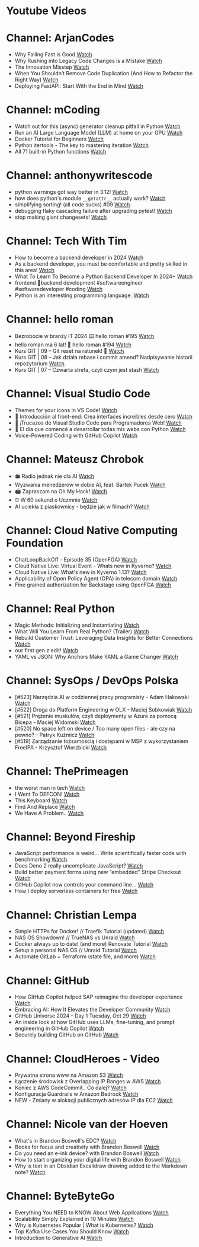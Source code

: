 
Youtube Videos
==============

# Channel: ArjanCodes
  
 - Why Failing Fast is Good  [Watch](https://youtu.be/-N9O5IkQEWg)  
 - Why Rushing into Legacy Code Changes is a Mistake  [Watch](https://youtu.be/hn_0mjT5zTA)  
 - The Innovation Misstep  [Watch](https://youtu.be/37fDArEgOI8)  
 - When You Shouldn’t Remove Code Duplication (And How to Refactor the Right Way)  [Watch](https://youtu.be/6AGDnJ_26uw)  
 - Deploying FastAPI: Start With the End in Mind  [Watch](https://youtu.be/A5I45e0CDbI)
# Channel: mCoding
  
 - Watch out for this (async) generator cleanup pitfall in Python  [Watch](https://youtu.be/N56Jrqc7SBk)  
 - Run an AI Large Language Model (LLM) at home on your GPU  [Watch](https://youtu.be/RejIVgfER-4)  
 - Docker Tutorial for Beginners  [Watch](https://youtu.be/b0HMimUb4f0)  
 - Python itertools - The key to mastering iteration  [Watch](https://youtu.be/1p7xa_BHYDs)  
 - All 71 built-in Python functions  [Watch](https://youtu.be/7Qu_KXc7xSI)
# Channel: anthonywritescode
  
 - python warnings got way better in 3.12!  [Watch](https://youtu.be/Ljfn4x8t3Ow)  
 - how does python's module `__getattr__` actually work?  [Watch](https://youtu.be/K1-wYUSQoF8)  
 - simplifying sorting! (all code sucks) #09  [Watch](https://youtu.be/VEG2kj87Uxw)  
 - debugging flaky cascading failure after upgrading pytest!  [Watch](https://youtu.be/zyZXdvJgGPM)  
 - stop making giant changesets!  [Watch](https://youtu.be/Gu6XrmfwivI)
# Channel: Tech With Tim
  
 - How to become a backend developer in 2024  [Watch](https://youtu.be/kh8COqqaEE0)  
 - As a backend developer, you must be comfortable and pretty skilled in this area!  [Watch](https://youtu.be/K4QZZoGfgJs)  
 - What To Learn To Become a Python Backend Developer In 2024+  [Watch](https://youtu.be/W3_5Tuur0o8)  
 - frontend 🤝backend development #softwareengineer #softwaredeveloper #coding  [Watch](https://youtu.be/c9qmlYLerRI)  
 - Python is an interesting programming language.  [Watch](https://youtu.be/WaJKuFLKtM0)
# Channel: hello roman
  
 - Bezrobocie w branży IT 2024 ⌨️ hello roman #195  [Watch](https://youtu.be/3A0h9uNj0Z4)  
 - hello roman ma 6 lat!  🎉  hello roman #194  [Watch](https://youtu.be/2VcweF4sVRE)  
 - Kurs GIT | 09 – Git reset na ratunek! 🛟  [Watch](https://youtu.be/vri36csppEY)  
 - Kurs GIT | 08 – Jak działa rebase i commit amend? Nadpisywanie historii repozytorium  [Watch](https://youtu.be/4GKI4Gz97TE)  
 - Kurs GIT | 07 – Czwarta strefa, czyli czym jest stash  [Watch](https://youtu.be/T9n2tF60cY0)
# Channel: Visual Studio Code
  
 - Themes for your icons in VS Code!  [Watch](https://youtu.be/HV-cSSXka_I)  
 - 🔴  Introducción al front-end: Crea interfaces increíbles desde cero  [Watch](https://youtu.be/3cbhKA2mQW8)  
 - 🔴 ¡Trucazos de Visual Studio Code para Programadores Web!  [Watch](https://youtu.be/UdIcAdQtiws)  
 - 🔴 El día que comencé a desarrollar todas mis webs con Python  [Watch](https://youtu.be/FJEXZi7QdbM)  
 - Voice-Powered Coding with GitHub Copilot  [Watch](https://youtu.be/pUPqKm5wVhw)
# Channel: Mateusz Chrobok
  
 - 📻 Radio jednak nie dla AI  [Watch](https://youtu.be/IEkoTFa2OOc)  
 - Wyzwania menedżerów w dobie AI, feat. Bartek Pucek  [Watch](https://youtu.be/_5yuE1ibvgw)  
 - 🏟️ Zapraszam na Oh My Hack!  [Watch](https://youtu.be/X36jpfUhknQ)  
 - ⏰ W 60 sekund o Uczmnie  [Watch](https://youtu.be/exej7neyGVc)  
 - AI uciekła z piaskownicy - będzie jak w filmach?  [Watch](https://youtu.be/O0TAYlQ8RVk)
# Channel: Cloud Native Computing Foundation
  
 - ChatLoopBackOff - Episode 35 (OpenFGA)  [Watch](https://youtu.be/pcN2QcwinKE)  
 - Cloud Native Live: Virtual Event - Whats new in Kyverno?  [Watch](https://youtu.be/Bf_pUu644pU)  
 - Cloud Native Live: What's new in Kyverno 1.13?  [Watch](https://youtu.be/5iCOoLWMRzE)  
 - Applicability of Open Policy Agent (OPA) in telecom domain  [Watch](https://youtu.be/wWZYY6lV8Pc)  
 - Fine grained authorization for Backstage using OpenFGA  [Watch](https://youtu.be/wWFbLPvwOyQ)
# Channel: Real Python
  
 - Magic Methods: Initializing and Instantiating  [Watch](https://youtu.be/rRdT-eJdUuA)  
 - What Will You Learn From Real Python? (Trailer)  [Watch](https://youtu.be/3pIQEJdLWLE)  
 - Rebuild Customer Trust: Leveraging Data Insights for Better Connections  [Watch](https://youtu.be/nco8kP3F2Po)  
 - our first gen z edit!  [Watch](https://youtu.be/kRSlb2RVBME)  
 - YAML vs JSON: Why Anchors Make YAML a Game Changer  [Watch](https://youtu.be/0Vl7IVc0OFI)
# Channel: SysOps / DevOps Polska
  
 - [#523] Narzędzia AI w codziennej pracy programisty - Adam Hakowski  [Watch](https://youtu.be/o3JK7REsJIM)  
 - [#522] Droga do Platform Engineering w OLX - Maciej Sobkowiak  [Watch](https://youtu.be/rQKbypWsNCI)  
 - [#521] Prężenie muskułów, czyli deploymenty w Azure za pomocą Bicepa - Maciej Widomski  [Watch](https://youtu.be/7PKUj37mBlI)  
 - [#520] No space left on device / Too many open files - ale czy na pewno? - Patryk Kuźmicz  [Watch](https://youtu.be/mhoB8ZSUbbw)  
 - [#519] Zarządzanie tożsamością i dostępami w MSP z wykorzystaniem FreeIPA - Krzysztof Wierzbicki  [Watch](https://youtu.be/Gu0ziZbrlmY)
# Channel: ThePrimeagen
  
 - the worst man in tech  [Watch](https://youtu.be/A_XGsAl-LqY)  
 - I Went To DEFCON!  [Watch](https://youtu.be/GwcFxTuMYmU)  
 - This Keyboard  [Watch](https://youtu.be/dhuX9t2j5Hc)  
 - Find And Replace  [Watch](https://youtu.be/v2a6Nv7RSd0)  
 - We Have A Problem..  [Watch](https://youtu.be/1-0r90bm6CE)
# Channel: Beyond Fireship
  
 - JavaScript performance is weird... Write scientifically faster code with benchmarking  [Watch](https://youtu.be/_pWA4rbzvIg)  
 - Does Deno 2 really uncomplicate JavaScript?  [Watch](https://youtu.be/8IHhvkaVqVE)  
 - Build better payment forms using new “embedded” Stripe Checkout  [Watch](https://youtu.be/7WFXl4-aCxs)  
 - GitHub Copilot now controls your command line...  [Watch](https://youtu.be/P8MfgV9us4o)  
 - How I deploy serverless containers for free  [Watch](https://youtu.be/cw34KMPSt4k)
# Channel: Christian Lempa
  
 - Simple HTTPs for Docker! // Traefik Tutorial (updated)  [Watch](https://youtu.be/-hfejNXqOzA)  
 - NAS OS Showdown! // TrueNAS vs Unraid  [Watch](https://youtu.be/BmpzgcslQRQ)  
 - Docker always up to date! (and more) Renovate Tutorial  [Watch](https://youtu.be/FoUE3HPorPY)  
 - Setup a personal NAS OS // Unraid Tutorial  [Watch](https://youtu.be/Y2VkyZiPaM8)  
 - Automate GitLab + Terraform (state file, and more)  [Watch](https://youtu.be/X-Amz-Hdy8Q)
# Channel: GitHub
  
 - How GitHub Copilot helped SAP reimagine the developer experience  [Watch](https://youtu.be/wGmCYMiIoUc)  
 - Embracing AI: How It Elevates the Developer Community  [Watch](https://youtu.be/BpQBOTXgPRA)  
 - GitHub Universe 2024 - Day 1 Tuesday, Oct 29  [Watch](https://youtu.be/5ov2NYBdGSw)  
 - An inside look at how GitHub uses LLMs, fine-tuning, and prompt engineering in GitHub Copilot  [Watch](https://youtu.be/IUjXuTrJuPw)  
 - Securely building GitHub on GitHub  [Watch](https://youtu.be/eig5tJUl688)
# Channel: CloudHeroes - Video
  
 - Prywatna strona www na Amazon S3  [Watch](https://youtu.be/483QNc4XXBc)  
 - Łączenie środowisk z Overlapping IP Ranges w AWS  [Watch](https://youtu.be/71qb57dMMFs)  
 - Koniec z AWS CodeCommit.. Co dalej?  [Watch](https://youtu.be/fkggBFBDOVk)  
 - Konfiguracja Guardrails w Amazon Bedrock  [Watch](https://youtu.be/mVQrBKucLGM)  
 - NEW - Zmiany w alokacji publicznych adresów IP dla EC2  [Watch](https://youtu.be/ltZzJRP3Wxg)
# Channel: Nicole van der Hoeven
  
 - What's in Brandon Boswell's EDC?  [Watch](https://youtu.be/Noswl0jCA4k)  
 - Books for focus and creativity with Brandon Boswell  [Watch](https://youtu.be/Ugc4U8Rx7RM)  
 - Do you need an e-ink device? with Brandon Boswell  [Watch](https://youtu.be/uUKPV6mWMFM)  
 - How to start organizing your digital life with Brandon Boswell  [Watch](https://youtu.be/Ykhyw3T3ICU)  
 - Why is text in an Obsidian Excalidraw drawing added to the Markdown note?  [Watch](https://youtu.be/HG5IuDIWHgY)
# Channel: ByteByteGo
  
 - Everything You NEED to KNOW About Web Applications  [Watch](https://youtu.be/_higfXfhjdo)  
 - Scalability Simply Explained in 10 Minutes  [Watch](https://youtu.be/EWS_CIxttVw)  
 - Why is Kubernetes Popular | What is Kubernetes?  [Watch](https://youtu.be/lv0DdVLZuHc)  
 - Top Kafka Use Cases You Should Know  [Watch](https://youtu.be/Ajz6dBp_EB4)  
 - Introduction to Generative AI  [Watch](https://youtu.be/2p5OHDxR2l8)